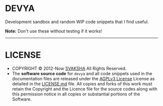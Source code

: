 # DEVYA

Development sandbox and random WIP code snippets that I find useful.

__Note:__ Don't use these without testing if it works!

----

# LICENSE

+ COPYRIGHT © 2012-Now [SVAKSHA][SVAKSHA] All Rights Reserved. 
+ The __software source code__ for `devya` and all code snippets used in the documentation files are released under the [AGPLv3 License](http://www.gnu.org/licenses/agpl.html) License as detailed in the [LICENSE.md](https://github.com/svaksha/devya/blob/master/LICENSE.md) file. All copies and forks of this work must retain the Copyright and the Licence file for the source codes along with this permission notice in all copies or substantial portions of the Software.

[SVAKSHA]: http://svaksha.com/pages/Bio "SVAKSHA"
[devya]: https://github.com/svaksha/devya/ "devya"
